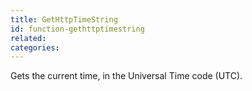 ```yaml
---
title: GetHttpTimeString
id: function-gethttptimestring
related:
categories:
---
```


Gets the current time, in the Universal Time code (UTC).